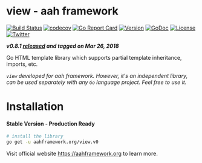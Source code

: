 # view - aah framework
[![Build Status](https://travis-ci.org/go-aah/view.svg?branch=master)](https://travis-ci.org/go-aah/view) [![codecov](https://codecov.io/gh/go-aah/view/branch/master/graph/badge.svg)](https://codecov.io/gh/go-aah/view/branch/master) [![Go Report Card](https://goreportcard.com/badge/aahframework.org/view.v0)](https://goreportcard.com/report/aahframework.org/view.v0) [![Version](https://img.shields.io/badge/version-0.8.1-blue.svg)](https://github.com/go-aah/view/releases/latest) [![GoDoc](https://godoc.org/aahframework.org/view.v0?status.svg)](https://godoc.org/aahframework.org/view.v0)  [![License](https://img.shields.io/github/license/go-aah/view.svg)](LICENSE) [![Twitter](https://img.shields.io/badge/twitter-@aahframework-55acee.svg)](https://twitter.com/aahframework)

***v0.8.1 [released](https://github.com/go-aah/view/releases/latest) and tagged on Mar 26, 2018***

Go HTML template library which supports partial template inheritance, imports, etc.

*`view` developed for aah framework. However, it's an independent library, can be used separately with any `Go` language project. Feel free to use it.*

# Installation
#### Stable Version - Production Ready
```bash
# install the library
go get -u aahframework.org/view.v0
```

Visit official website https://aahframework.org to learn more.
